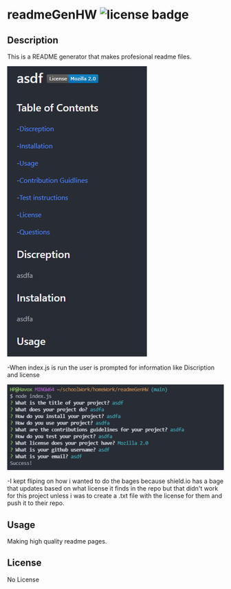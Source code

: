 # readmeGenHW ![license badge](https://img.shields.io/badge/License-No%20License-red?style=for-the-badge)

## Description

This is a README generator that makes profesional readme files.

![Example README](https://raw.githubusercontent.com/HavoxPrime/readmeGenHW/main/imgs/example-readme.PNG)

-When index.js is run the user is prompted for information like Discription and license

![Example console output](https://raw.githubusercontent.com/HavoxPrime/readmeGenHW/main/imgs/console-output.PNG)

-I kept fliping on how i wanted to do the bages because shield.io has a bage that updates based on what license it finds in the repo but that didn't work for this project unless i was to create a .txt file with the license for them and push it to their repo.

## Usage

Making high quality readme pages.

## License

No License
